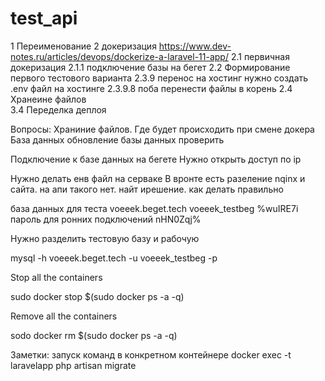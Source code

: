 # test_api
1 Переименование 
2 докеризация https://www.dev-notes.ru/articles/devops/dockerize-a-laravel-11-app/
    2.1 первичная докеризация
        2.1.1  подключение базы на бегет
    2.2 Формирование первого тестового варианта
    2.3.9 перенос на хостинг
        нужно создать .env файл на хостинге
        2.3.9.8 поба перенести файлы в корень 
    2.4 Хранеине файлов       
3.4 Переделка деплоя 

Вопросы: 
Храниние файлов. Где будет происходить при смене докера
База данных
    обновление базы данных проверить


Подключение к базе данных на бегете
    Нужно открыть доступ по ip





Нужно делать енв файл на серваке
В вронте есть разеление nqinx  и сайта. на апи такого нет. найт ирешение. как делать правильно 



база данных для теста
voeeek.beget.tech 
voeeek_testbeg
%wuIRE7i
пароль для ронних подключений nHN0Zqj%



Нужно разделить тестовую базу и рабочую


mysql -h voeeek.beget.tech -u voeeek_testbeg -p

Stop all the containers

sudo docker stop $(sudo docker ps -a -q)

Remove all the containers

sodo docker rm $(sudo docker ps -a -q)



Заметки:
 запуск команд в конкретном контейнере docker exec -t laravelapp php artisan migrate
